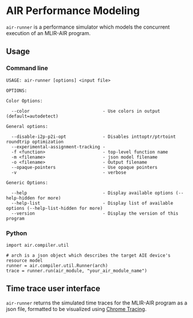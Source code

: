 # AIR Performance Modeling

`air-runner` is a performance simulator which models the concurrent execution of an MLIR-AIR program.

## Usage

### Command line

```
USAGE: air-runner [options] <input file>

OPTIONS:

Color Options:

  --color                            - Use colors in output (default=autodetect)

General options:

  --disable-i2p-p2i-opt              - Disables inttoptr/ptrtoint roundtrip optimization
  --experimental-assignment-tracking -
  -f <function>                      - top-level function name
  -m <filename>                      - json model filename
  -o <filename>                      - Output filename
  --opaque-pointers                  - Use opaque pointers
  -v                                 - verbose

Generic Options:

  --help                             - Display available options (--help-hidden for more)
  --help-list                        - Display list of available options (--help-list-hidden for more)
  --version                          - Display the version of this program
```

### Python

```
import air.compiler.util

# arch is a json object which describes the target AIE device's resource model
runner = air.compiler.util.Runner(arch)
trace = runner.run(air_module, "your_air_module_name")
```

## Time trace user interface

`air-runner` returns the simulated time traces for the MLIR-AIR program as a json file, formatted to be visualized using [Chrome Tracing](https://www.chromium.org/developers/how-tos/trace-event-profiling-tool/).
